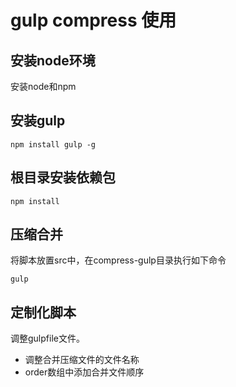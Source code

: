 # gulp compress 使用

## 安装node环境

安装node和npm

## 安装gulp

```
npm install gulp -g
```

## 根目录安装依赖包

```
npm install
```

## 压缩合并

 将脚本放置src中，在compress-gulp目录执行如下命令
```
gulp
```

## 定制化脚本

调整gulpfile文件。
+ 调整合并压缩文件的文件名称
+ order数组中添加合并文件顺序